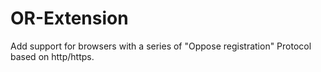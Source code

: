 # OR-Extension
Add  support for browsers with a series of "Oppose registration" Protocol based on http/https.
